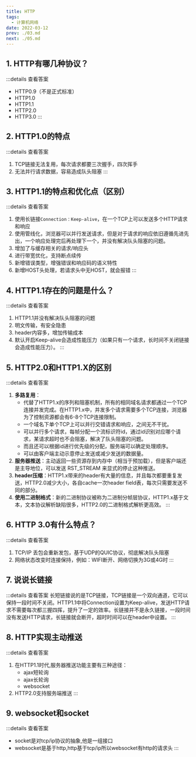 ```yaml
---
title: HTTP
tags: 
  - 计算机网络
date: 2022-03-12
prev: ./03.md
next: ./05.md
---
```


## 1. HTTP有哪几种协议？
:::details 查看答案
- HTTP0.9（不是正式标准）
- HTTP1.0
- HTTP1.1
- HTTP2.0
- HTTP3.0
:::
## 2. HTTP1.0的特点
:::details 查看答案
1. TCP链接无法复用，每次请求都要三次握手，四次挥手
2. 无法并行请求数据，容易造成队头阻塞
:::

## 3. HTTP1.1的特点和优化点（区别）
:::details 查看答案
1. 使用长链接`Connection：Keep-alive`，在一个TCP上可以发送多个HTTP请求和响应
2. 使用管线化，浏览器可以并行发送请求，但是对于请求的响应依旧遵循先进先出，一个响应处理完后再处理下一个，并没有解决队头阻塞的问题。
3. 增加了与缓存相关的请求/响应头
4. 进行带宽优化，支持断点续传
5. 新增错误类型，增强错误和响应码的语义特性
6. 新增HOST头处理，若请求头中无HOST，就会报错
:::

## 4. HTTP1.1存在的问题是什么？
:::details 查看答案
1. HTTP1.1并没有解决队头阻塞的问题
2. 明文传输，有安全隐患
3. header内容多，增加传输成本
4. 默认开启Keep-alive会造成性能压力（如果只有一个请求，长时间不关闭链接会造成性能压力）。
:::

## 5. HTTP2.0和HTTP1.X的区别
:::details 查看答案
1. **多路复用**：
    - 代替了HTTP1.x的序列和阻塞机制，所有的相同域名请求都通过一个TCP连接并发完成。在HTTP1.x中，并发多个请求需要多个TCP连接，浏览器为了控制资源都会有6-8个TCP连接限制。
    - 一个域名下单个TCP上可以并行交错请求和响应，之间无不干扰。
    - 可以并行多个请求，每帧分配一个流标识符id，通过id识别对应哪个请求，某请求超时也不会阻塞，解决了队头阻塞的问题。
    - 而且还可以根据id进行优先级的分配，服务端可以确定处理顺序。
    - 可以由客户端主动示意停止发送或减少发送的数据量。
2. **服务器推送**：主动返回一些资源存到内存中（相当于预加载），但是客户端还是主导地位，可以发送 RST_STREAM 来显式的停止这种推送。
3. **header压缩**：HTTP1.x带来的header有大量的信息，并且每次都要重复发送，HTTP2.0减少大小，各自cache一次header field表，每次只需要发送不同的部分。
4. **使用二进制格式**：新的二进制协议被称为二进制分帧层协议，HTTP1.x基于文本，文本协议解析缺陷很多，HTTP2.0的二进制格式解析更高效。
:::


## 6. HTTP 3.0有什么特点？
:::details 查看答案
1. TCP/IP 丢包会重新发包，基于UDP的QUIC协议，彻底解决队头阻塞
2. 网络状态改变时连接保持，例如：WIFI断开、网络切换为3G或4G时
:::


## 7. 说说长链接
:::details 查看答案
长短链接说的是TCP链接，TCP链接是一个双向通道，它可以保持一段时间不关闭。HTTP1.1中将Connection设置为Keep-alive，发送HTTP请求不需要每次都三握四挥，提升了一定的效率。长链接并不是永久链接，一段时间没有发送HTTP请求，长链接就会断开，超时时间可以在header中设置。
:::

## 8. HTTP实现主动推送

:::details 查看答案
1. 在HTTP1.1时代,服务器推送功能主要有三种途径：
    - ajax短轮询
    - ajax长轮询
    - websocket
2. HTTP2.0支持服务端推送
:::

## 9. websocket和socket

:::details 查看答案
- socket是对tcp/ip协议的抽象,他是一组接口
- websocket是基于http,http基于tcp/ip所以websocket有http的请求头
:::